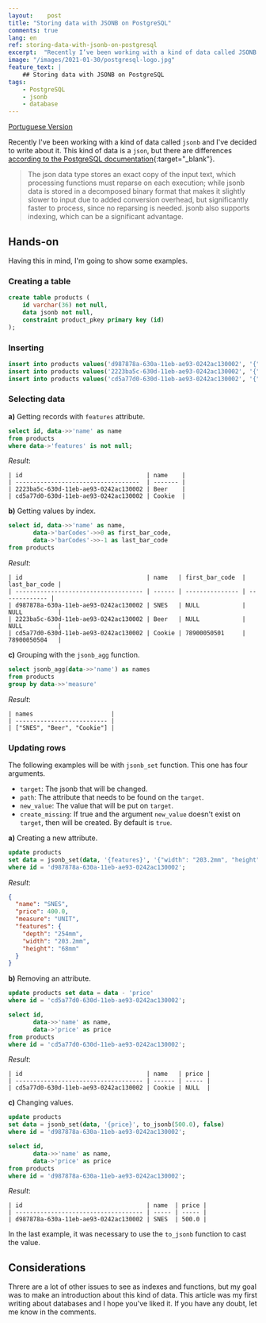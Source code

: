```yaml
---
layout:    post
title: "Storing data with JSONB on PostgreSQL"
comments: true
lang: en
ref: storing-data-with-jsonb-on-postgresql
excerpt:  "Recently I’ve been working with a kind of data called JSONB and I’ve decided to write about it. Basically this kind of data is a JSON, but there are differences according the PostgresSQL’ documentation."
image: "/images/2021-01-30/postgresql-logo.jpg"
feature_text: |
    ## Storing data with JSONB on PostgreSQL
tags:
    - PostgreSQL
    - jsonb
    - database
---
```


[Portuguese Version]({{site.baseurl}}/2021/01/30/armazenando-dados-com-jsonb-no-postgresql)

Recently I've been working with a kind of data called `jsonb` and I've decided to write about it. This kind of data is a `json`, but there are differences [according to the PostgreSQL documentation](https://www.postgresql.org/docs/9.4/datatype-json.html){:target="_blank"}.

>The json data type stores an exact copy of the input text, which processing functions must reparse on each execution; while jsonb data is stored in a decomposed binary format that makes it slightly slower to input due to added conversion overhead, but significantly faster to process, since no reparsing is needed. jsonb also supports indexing, which can be a significant advantage.

## Hands-on

Having this in mind, I'm going to show some examples.

### Creating a table

```sql
create table products (
	id varchar(36) not null,
	data jsonb not null,
	constraint product_pkey primary key (id)
);
```

### Inserting

```sql
insert into products values('d987878a-630a-11eb-ae93-0242ac130002', '{"name": "SNES", "price": 400.0, "measure": "UNIT"}');
insert into products values('2223ba5c-630d-11eb-ae93-0242ac130002', '{"name":"Beer","price":8.50,"measure":"UNIT","features":{"size":"600ML","expiration_date":"2021-04-01","manufacture_date":"2020-07-16"}}');
insert into products values('cd5a77d0-630d-11eb-ae93-0242ac130002', '{"name":"Cookie","price":2.0,"measure":"UNIT","features":{"expiration_date":"2021-03-14","manufacture_date":"2020-04-13"},"barCodes":["78900050501","78900050502","78900050503","78900050504"]}');
```

### Selecting data

**a)** Getting records with `features` attribute.

```sql
select id, data->>'name' as name 
from products 
where data->'features' is not null;
```
_Result_:

```text
| id                                   | name    |
| -----------------------------------  | ------- |
| 2223ba5c-630d-11eb-ae93-0242ac130002 | Beer    | 
| cd5a77d0-630d-11eb-ae93-0242ac130002 | Cookie  |
```

**b)** Getting values by index.

```sql
select id, data->>'name' as name, 
       data->'barCodes'->>0 as first_bar_code,
       data->'barCodes'->>-1 as last_bar_code
from products
```

_Result_: 

```text
| id                                   | name   | first_bar_code  | last_bar_code |
| ------------------------------------ | ------ | --------------- | ------------- |
| d987878a-630a-11eb-ae93-0242ac130002 | SNES   | NULL            | NULL          |
| 2223ba5c-630d-11eb-ae93-0242ac130002 | Beer   | NULL            | NULL          |
| cd5a77d0-630d-11eb-ae93-0242ac130002 | Cookie | 78900050501     | 78900050504   |
```

**c)** Grouping with the `jsonb_agg` function.

```sql
select jsonb_agg(data->>'name') as names
from products 
group by data->>'measure'
```

_Result_:

```text
| names                      |
| -------------------------- | 
| ["SNES", "Beer", "Cookie"] |
```


### Updating rows

The following examples will be with `jsonb_set` function. This one has four arguments. 

* `target`: The jsonb that will be changed.
* `path`: The attribute that needs to be found on the `target`.
* `new_value`: The value that will be put on `target`.
* `create_missing`: If true and the argument `new_value` doesn't exist on `target`, then will be created. By default is `true`.

**a)** Creating a new attribute.

```sql
update products 
set data = jsonb_set(data, '{features}', '{"width": "203.2mm", "height": "68mm", "depth":"254mm"}', true)
where id = 'd987878a-630a-11eb-ae93-0242ac130002';
```

_Result_:

```json
{
  "name": "SNES",
  "price": 400.0,
  "measure": "UNIT",
  "features": {
    "depth": "254mm",
    "width": "203.2mm",
    "height": "68mm"
  }
}
```

**b)** Removing an attribute.

```sql
update products set data = data - 'price'
where id = 'cd5a77d0-630d-11eb-ae93-0242ac130002';

select id,
       data->>'name' as name,
       data->'price' as price 
from products 
where id = 'cd5a77d0-630d-11eb-ae93-0242ac130002';
```

_Result_:

```text
| id                                   | name   | price |
| ------------------------------------ | ------ | ----- |
| cd5a77d0-630d-11eb-ae93-0242ac130002 | Cookie | NULL  |
```

**c)** Changing values.

```sql
update products 
set data = jsonb_set(data, '{price}', to_jsonb(500.0), false)
where id = 'd987878a-630a-11eb-ae93-0242ac130002';

select id,
       data->>'name' as name,
       data->'price' as price 
from products 
where id = 'd987878a-630a-11eb-ae93-0242ac130002';
```
_Result_:

```text
| id                                   | name  | price |
| ------------------------------------ | ----- | ----- |
| d987878a-630a-11eb-ae93-0242ac130002 | SNES  | 500.0 |
```

In the last example, it was necessary to use the `to_jsonb` function to cast the value.


## Considerations

Threre are a lot of other issues to see as indexes and functions, but my goal was to make an introduction about this kind of data. This article was my first writing about databases and I hope you've liked it. If you have any doubt, let me know in the comments.
